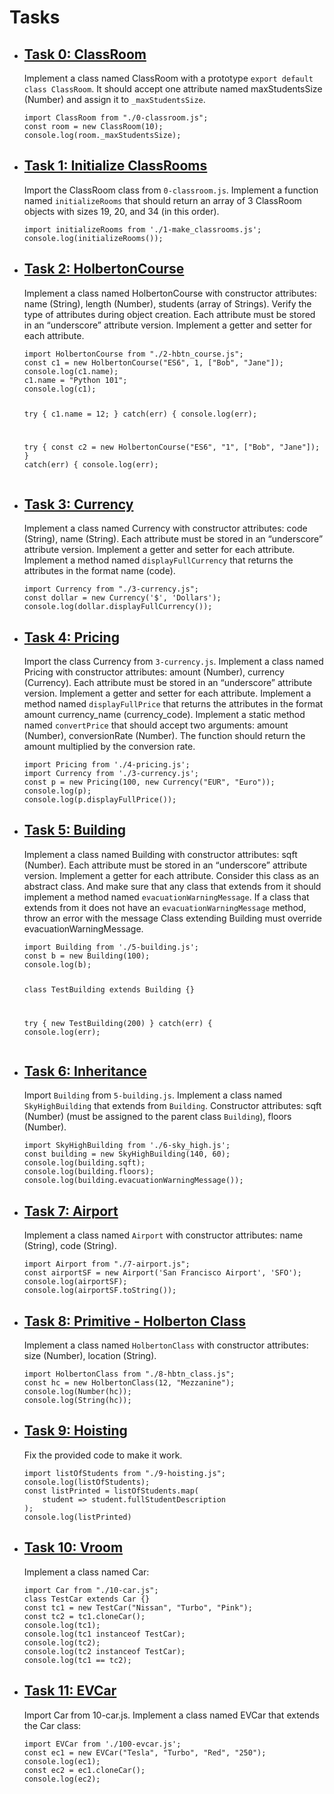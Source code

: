 <h1>Tasks</h1>
<ul>
    <li>
        <h2><a href="https://github.com/NyasimiPhilip/alx-backend-javascript/blob/master/0x02-ES6_classes/0-classroom.js" target="_blank">Task 0: ClassRoom</a></h2>
        <p>Implement a class named ClassRoom with a prototype <code>export default class ClassRoom</code>. It should accept one attribute named maxStudentsSize (Number) and assign it to <code>_maxStudentsSize</code>.</p>
        <pre><code>import ClassRoom from "./0-classroom.js";
const room = new ClassRoom(10);
console.log(room._maxStudentsSize);</code></pre>
    </li>
</ul>
<ul>
    <li>
        <h2><a href="https://github.com/NyasimiPhilip/alx-backend-javascript/blob/master/0x02-ES6_classes/1-make_classrooms.js" target="_blank">Task 1: Initialize ClassRooms</a></h2>
        <p>Import the ClassRoom class from <code>0-classroom.js</code>. Implement a function named <code>initializeRooms</code> that should return an array of 3 ClassRoom objects with sizes 19, 20, and 34 (in this order).</p>
        <pre><code>import initializeRooms from './1-make_classrooms.js';
console.log(initializeRooms());</code></pre>
    </li>
</ul>
<ul>
    <li>
        <h2><a href="https://github.com/NyasimiPhilip/alx-backend-javascript/blob/master/0x02-ES6_classes/2-hbtn_course.js" target="_blank">Task 2: HolbertonCourse</a></h2>
        <p>Implement a class named HolbertonCourse with constructor attributes: name (String), length (Number), students (array of Strings). Verify the type of attributes during object creation. Each attribute must be stored in an “underscore” attribute version. Implement a getter and setter for each attribute.</p>
        <pre><code>import HolbertonCourse from "./2-hbtn_course.js";
const c1 = new HolbertonCourse("ES6", 1, ["Bob", "Jane"]);
console.log(c1.name);
c1.name = "Python 101";
console.log(c1);

try {
    c1.name = 12;
} catch(err) {
    console.log(err);

try {
    const c2 = new HolbertonCourse("ES6", "1", ["Bob", "Jane"]);
} catch(err) {
    console.log(err);</code></pre>
    </li>
</ul>
<ul>
    <li>
        <h2><a href="https://github.com/NyasimiPhilip/alx-backend-javascript/blob/master/0x02-ES6_classes/3-currency.js" target="_blank">Task 3: Currency</a></h2>
        <p>Implement a class named Currency with constructor attributes: code (String), name (String). Each attribute must be stored in an “underscore” attribute version. Implement a getter and setter for each attribute. Implement a method named <code>displayFullCurrency</code> that returns the attributes in the format name (code).</p>
        <pre><code>import Currency from "./3-currency.js";
const dollar = new Currency('$', 'Dollars');
console.log(dollar.displayFullCurrency());</code></pre>
    </li>
</ul>
<ul>
    <li>
        <h2><a href="https://github.com/NyasimiPhilip/alx-backend-javascript/blob/master/0x02-ES6_classes/4-pricing.js" target="_blank">Task 4: Pricing</a></h2>
        <p>Import the class Currency from <code>3-currency.js</code>. Implement a class named Pricing with constructor attributes: amount (Number), currency (Currency). Each attribute must be stored in an “underscore” attribute version. Implement a getter and setter for each attribute. Implement a method named <code>displayFullPrice</code> that returns the attributes in the format amount currency_name (currency_code). Implement a static method named <code>convertPrice</code> that should accept two arguments: amount (Number), conversionRate (Number). The function should return the amount multiplied by the conversion rate.</p>
        <pre><code>import Pricing from './4-pricing.js';
import Currency from './3-currency.js';
const p = new Pricing(100, new Currency("EUR", "Euro"));
console.log(p);
console.log(p.displayFullPrice());</code></pre>
    </li>
</ul>
<ul>
    <li>
        <h2><a href="https://github.com/NyasimiPhilip/alx-backend-javascript/blob/master/0x02-ES6_classes/5-building.js" target="_blank">Task 5: Building</a></h2>
        <p>Implement a class named Building with constructor attributes: sqft (Number). Each attribute must be stored in an “underscore” attribute version. Implement a getter for each attribute. Consider this class as an abstract class. And make sure that any class that extends from it should implement a method named <code>evacuationWarningMessage</code>. If a class that extends from it does not have an <code>evacuationWarningMessage</code> method, throw an error with the message Class extending Building must override evacuationWarningMessage.</p>
        <pre><code>import Building from './5-building.js';
const b = new Building(100);
console.log(b);

class TestBuilding extends Building {}

try {
    new TestBuilding(200)
} catch(err) {
    console.log(err);</code></pre>
    </li>
</ul>
<ul>
    <li>
        <h2><a href="https://github.com/NyasimiPhilip/alx-backend-javascript/blob/master/0x02-ES6_classes/6-sky_high.js" target="_blank">Task 6: Inheritance</a></h2>
        <p>Import <code>Building</code> from <code>5-building.js</code>. Implement a class named <code>SkyHighBuilding</code> that extends from <code>Building</code>. Constructor attributes: sqft (Number) (must be assigned to the parent class <code>Building</code>), floors (Number).</p>
        <pre><code>import SkyHighBuilding from './6-sky_high.js';
const building = new SkyHighBuilding(140, 60);
console.log(building.sqft);
console.log(building.floors);
console.log(building.evacuationWarningMessage());</code></pre>
    </li>
</ul>
<ul>
    <li>
        <h2><a href="https://github.com/NyasimiPhilip/alx-backend-javascript/blob/master/0x02-ES6_classes/7-airport.js" target="_blank">Task 7: Airport</a></h2>
        <p>Implement a class named <code>Airport</code> with constructor attributes: name (String), code (String).</p>
        <pre><code>import Airport from "./7-airport.js";
const airportSF = new Airport('San Francisco Airport', 'SFO');
console.log(airportSF);
console.log(airportSF.toString());</code></pre>
    </li>
</ul>
<ul>
    <li>
        <h2><a href="https://github.com/NyasimiPhilip/alx-backend-javascript/blob/master/0x02-ES6_classes/8-hbtn_class.js" target="_blank">Task 8: Primitive - Holberton Class</a></h2>
        <p>Implement a class named <code>HolbertonClass</code> with constructor attributes: size (Number), location (String).</p>
        <pre><code>import HolbertonClass from "./8-hbtn_class.js";
const hc = new HolbertonClass(12, "Mezzanine");
console.log(Number(hc));
console.log(String(hc));</code></pre>
    </li>
</ul>
<ul>
    <li>
        <h2><a href="https://github.com/NyasimiPhilip/alx-backend-javascript/blob/master/0x02-ES6_classes/9-hoisting.js" target="_blank">Task 9: Hoisting</a></h2>
        <p>Fix the provided code to make it work.</p>
        <pre><code>import listOfStudents from "./9-hoisting.js";
console.log(listOfStudents);
const listPrinted = listOfStudents.map(
    student => student.fullStudentDescription
);
console.log(listPrinted)</code></pre>
    </li>
    <li>
            <h2><a href="https://github.com/NyasimiPhilip/alx-backend-javascript/blob/master/0x02-ES6_classes/10-car.js" target="_blank">Task 10: Vroom</a></h2>
            <p>Implement a class named Car:</p>
            <pre><code>import Car from "./10-car.js";
class TestCar extends Car {}
const tc1 = new TestCar("Nissan", "Turbo", "Pink");
const tc2 = tc1.cloneCar();
console.log(tc1);
console.log(tc1 instanceof TestCar);
console.log(tc2);
console.log(tc2 instanceof TestCar);
console.log(tc1 == tc2);</code></pre>
        </li>       
        <li>
            <h2><a href="https://github.com/NyasimiPhilip/alx-backend-javascript/blob/master/0x02-ES6_classes/100-evcar.js" target="_blank">Task 11: EVCar</a></h2>
            <p>Import Car from 10-car.js. Implement a class named EVCar that extends the Car class:</p>
            <pre><code>import EVCar from './100-evcar.js';
const ec1 = new EVCar("Tesla", "Turbo", "Red", "250");
console.log(ec1);
const ec2 = ec1.cloneCar();
console.log(ec2);</code></pre>
        </li>
    </ul>
